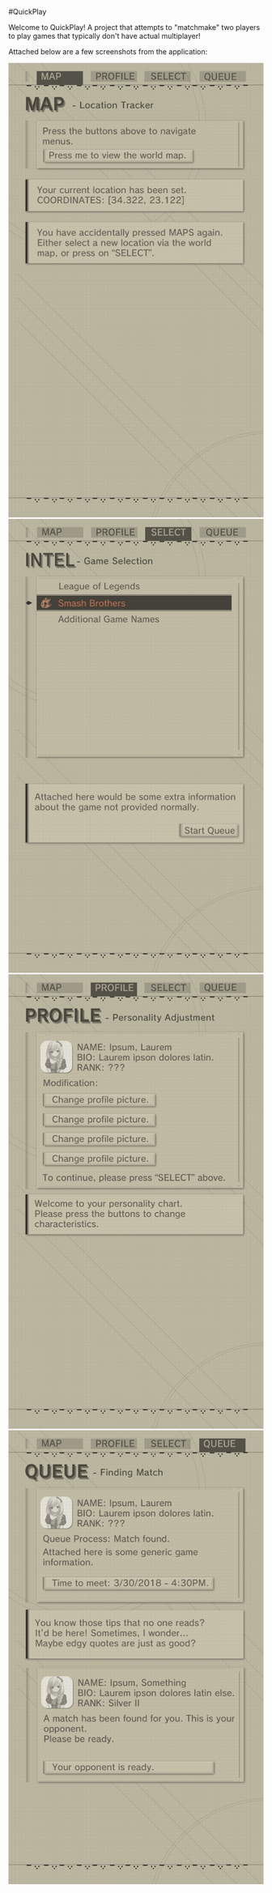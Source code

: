 #QuickPlay

Welcome to QuickPlay! A project that attempts to "matchmake" two players to play games that typically don't have actual multiplayer!

Attached below are a few screenshots from the application:

![alt text](https://raw.githubusercontent.com/Makishanuto/QuickPlay/master/QuickPlay/QuickPlay/Assets/Temporary%20Assets/NierMaps.png)
![alt text](https://raw.githubusercontent.com/Makishanuto/QuickPlay/master/QuickPlay/QuickPlay/Assets/Temporary%20Assets/NierSelect.png)
![alt text](https://raw.githubusercontent.com/Makishanuto/QuickPlay/master/QuickPlay/QuickPlay/Assets/Temporary%20Assets/NierProfile.png)
![alt text](https://raw.githubusercontent.com/Makishanuto/QuickPlay/master/QuickPlay/QuickPlay/Assets/Temporary%20Assets/NierQueue.png)
